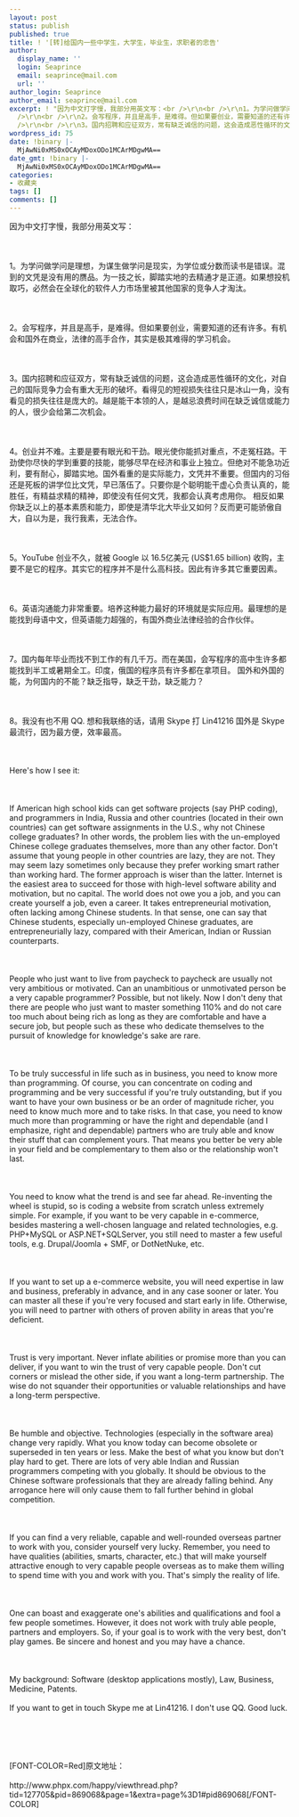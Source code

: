 ```yaml
---
layout: post
status: publish
published: true
title: ! '[转]给国内一些中学生，大学生，毕业生，求职者的忠告'
author:
  display_name: ''
  login: Seaprince
  email: seaprince@mail.com
  url: ''
author_login: Seaprince
author_email: seaprince@mail.com
excerpt: ! "因为中文打字慢，我部分用英文写：<br />\r\n<br />\r\n1。为学问做学问是理想，为谋生做学问是现实，为学位或分数而读书是错误。混到的文凭是没有用的赝品。为一技之长，脚踏实地的去精通才是正道。如果想投机取巧，必然会在全球化的软件人力市场里被其他国家的竞争人才淘汰。<br
  />\r\n<br />\r\n2。会写程序，并且是高手，是难得。但如果要创业，需要知道的还有许多。有机会和国外在商业，法律的高手合作，其实是极其难得的学习机会。<br
  />\r\n<br />\r\n3。国内招聘和应征双方，常有缺乏诚信的问题，这会造成恶性循环的文化，对自己的国际竞争力会有重大无形的破坏。看..."
wordpress_id: 75
date: !binary |-
  MjAwNi0xMS0xOCAyMDoxODo1MCArMDgwMA==
date_gmt: !binary |-
  MjAwNi0xMS0xOCAyMDoxODo1MCArMDgwMA==
categories:
- 收藏夹
tags: []
comments: []
---
```

<p>因为中文打字慢，我部分用英文写：<br &#47;><br />
<br &#47;><br />
1。为学问做学问是理想，为谋生做学问是现实，为学位或分数而读书是错误。混到的文凭是没有用的赝品。为一技之长，脚踏实地的去精通才是正道。如果想投机取巧，必然会在全球化的软件人力市场里被其他国家的竞争人才淘汰。<br &#47;><br />
<br &#47;><br />
2。会写程序，并且是高手，是难得。但如果要创业，需要知道的还有许多。有机会和国外在商业，法律的高手合作，其实是极其难得的学习机会。<br &#47;><br />
<br &#47;><br />
3。国内招聘和应征双方，常有缺乏诚信的问题，这会造成恶性循环的文化，对自己的国际竞争力会有重大无形的破坏。看得见的短视损失往往只是冰山一角，没有看见的损失往往是庞大的。越是能干本领的人，是越忌浪费时间在缺乏诚信或能力的人，很少会给第二次机会。<br &#47;><br />
<br &#47;><br />
4。创业并不难。主要是要有眼光和干劲。眼光使你能抓对重点，不走冤枉路。干劲使你尽快的学到重要的技能，能够尽早在经济和事业上独立。但绝对不能急功近利，要有耐心，脚踏实地。国外看重的是实际能力，文凭并不重要。但国内的习俗还是死板的讲学位比文凭，早已落伍了。只要你是个聪明能干虚心负责认真的，能胜任，有精益求精的精神，即使没有任何文凭，我都会认真考虑用你。 相反如果你缺乏以上的基本素质和能力，即使是清华北大毕业又如何？反而更可能骄傲自大，自以为是，我行我素，无法合作。<br &#47;><br />
<br &#47;><br />
5。YouTube 创业不久，就被 Google 以 16.5亿美元 (US$1.65 billion) 收购，主要不是它的程序。其实它的程序并不是什么高科技。因此有许多其它重要因素。<br &#47;><br />
<br &#47;><br />
6。英语沟通能力非常重要。培养这种能力最好的环境就是实际应用。最理想的是能找到母语中文，但英语能力超强的，有国外商业法律经验的合作伙伴。<br &#47;><br />
<br &#47;><br />
7。国内每年毕业而找不到工作的有几千万。而在美国，会写程序的高中生许多都能找到半工或暑期全工。印度，俄国的程序员有许多都在拿项目。 国外和外国的能，为何国内的不能？缺乏指导，缺乏干劲，缺乏能力？<br &#47;><br />
<br &#47;><br />
8。我没有也不用 QQ.   想和我联络的话，请用 Skype 打 Lin41216   国外是 Skype 最流行，因为最方便，效率最高。<br &#47;><br />
<br &#47;><br />
Here's how I see it:<br &#47;><br />
<br &#47;><br />
If American high school kids can get software projects (say PHP coding), and programmers in India, Russia and other countries (located in their own countries) can get software assignments in the U.S., why not Chinese college graduates?  In other words, the problem lies with the un-employed Chinese college graduates themselves, more than any other factor.   Don't assume that young people in other countries are lazy, they are not.  They may seem lazy sometimes only because they prefer working smart rather than working hard.  The former approach is wiser than the latter.   Internet is the easiest area to succeed for those with high-level software ability and motivation, but no capital.  The world does not owe you a job, and you can create yourself a job, even a career.  It takes entrepreneurial motivation, often lacking among Chinese students.  In that sense, one can say that Chinese students, especially un-employed Chinese graduates, are entrepreneurially lazy, compared with their American, Indian or Russian counterparts.<br &#47;><br />
<br &#47;><br />
People who just want to live from paycheck to paycheck are usually not very ambitious or motivated.  Can an unambitious or unmotivated person be a very capable programmer?  Possible, but not likely.  Now I don't deny that there are people who just want to master something 110% and do not care too much about being rich as long as they are comfortable and have a secure job, but people such as these who dedicate themselves to the pursuit of knowledge for knowledge's sake are rare.  <br &#47;><br />
<br &#47;><br />
To be truly successful in life such as in business, you need to know more than programming.  Of course, you can concentrate on coding and programming and be very successful if you're truly outstanding, but if you want to have your own business or be an order of magnitude richer, you need to know much more and to take risks.  In that case, you need to know much more than programming or have the right and dependable (and I emphasize, right and dependable) partners who are truly able and know their stuff that can complement yours.  That means you better be very able in your field and be complementary to them also or the relationship won't last.<br &#47;><br />
<br &#47;><br />
You need to know what the trend is and see far ahead.  Re-inventing the wheel is stupid, so is coding a website from scratch unless extremely simple.  For example, if you want to be very capable in e-commerce, besides mastering a well-chosen language and related technologies, e.g. PHP+MySQL or ASP.NET+SQLServer, you still need to master a few useful tools, e.g. Drupal&#47;Joomla + SMF, or DotNetNuke, etc.<br &#47;><br />
<br &#47;><br />
If you want to set up a e-commerce website, you will need expertise in law and business, preferably in advance, and in any case sooner or later.  You can master all these if you're very focused and start early in life.  Otherwise, you will need to partner with others of proven ability in areas that you're deficient.<br &#47;><br />
<br &#47;><br />
Trust is very important.  Never inflate abilities or promise more than you can deliver, if you want to win the trust of very capable people.  Don't cut corners or mislead the other side, if you want a long-term partnership.  The wise do not squander their opportunities or valuable relationships and have a long-term perspective.  <br &#47;><br />
<br &#47;><br />
Be humble and objective.  Technologies (especially in the software area) change  very rapidly.  What you know today can become obsolete or superseded in ten years or less.  Make the best of what you know but don't play hard to get.  There are lots of very able Indian and Russian programmers competing with you globally.  It should be obvious to the Chinese software professionals that they are already falling behind.  Any arrogance here will only cause them to fall further behind in global competition.<br &#47;><br />
<br &#47;><br />
If you can find a very reliable, capable and well-rounded overseas partner to work with you, consider yourself very lucky.  Remember, you need to have qualities (abilities, smarts, character, etc.) that will make yourself attractive enough to very capable people overseas as to make them willing to spend time with you and work with you.  That's simply the reality of life.<br &#47;><br />
<br &#47;><br />
One can boast and exaggerate one's abilities and qualifications and fool a few people sometimes.  However, it does not work with truly able people, partners and employers.  So, if your goal is to work with the very best, don't play games.  Be sincere and honest and you may have a chance.  <br &#47;><br />
<br &#47;><br />
My background: Software (desktop applications mostly), Law, Business, Medicine, Patents.<br &#47;><br />
If you want to get in touch Skype me at Lin41216.  I don't use QQ.  Good luck.<br &#47;><br />
<br &#47;><br />
<br &#47;><br />
[FONT-COLOR=Red]原文地址： <br &#47;><br />
http:&#47;&#47;www.phpx.com&#47;happy&#47;viewthread.php?tid=127705&pid=869068&page=1&extra=page%3D1#pid869068[&#47;FONT-COLOR]</p>
